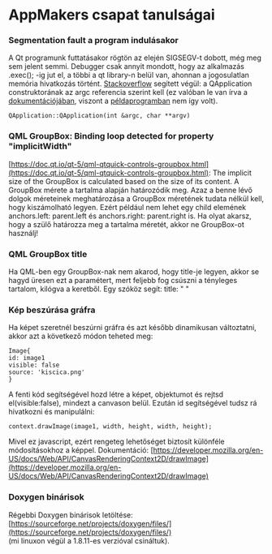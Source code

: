 # AppMakers csapat tanulságai #
### Segmentation fault a program indulásakor ###

A Qt programunk futtatásakor rögtön az elején SIGSEGV-t dobott, még meg sem jelent semmi. Debugger csak annyit mondott, hogy az alkalmazás .exec(); -ig jut el, a többi a qt library-n belül van, ahonnan a jogosulatlan memória hivatkozás történt. [Stackoverflow](https://stackoverflow.com/questions/47330449/qt-segmentation-fault-at-exec) segített végül: a QApplication construktorának az argc referencia szerint kell (ez valóban le van írva a [dokumentációjában](https://doc.qt.io/qt-5/qapplication.html#QApplication), viszont a [példaprogramban](https://github.com/csorbakristof/alkalmazasfejlesztes/blob/af964ed7e9bf1a8f6c1b1838eb39d9a5491e4f6c/SimpleTelemetryVisualizer/main.cpp#L7) nem így volt).

    QApplication::QApplication(int &argc, char **argv)

### QML GroupBox: Binding loop detected for property "implicitWidth" ###

[https://doc.qt.io/qt-5/qml-qtquick-controls-groupbox.html](https://doc.qt.io/qt-5/qml-qtquick-controls-groupbox.html): The implicit size of the GroupBox is calculated based on the size of its content. A GroupBox mérete a tartalma alapján határozódik meg. Azaz a benne lévő dolgok méreteinek meghatározása a GroupBox méretének tudata nélkül kell, hogy kiszámolható legyen. Ezért például nem lehet egy child elemének anchors.left: parent.left és anchors.right: parent.right is. Ha olyat akarsz, hogy a szülő határozza meg a tartalma méretét, akkor ne GroupBox-ot használj!


### QML GroupBox title ###

Ha QML-ben egy GroupBox-nak nem akarod, hogy title-je legyen, akkor se hagyd üresen ezt a paramétert, mert feljebb fog csúszni a tényleges tartalom, kilógva a keretből. Egy szóköz segít: title: " "

### Kép beszúrása gráfra ###
Ha képet szeretnél beszúrni gráfra és azt később dinamikusan változtatni, akkor azt a következő módon teheted meg:

    Image{
    id: image1
    visible: false
    source: 'kiscica.png'
    }

A fenti kód segítségével hozd létre a képet, objektumot és rejtsd el(visible:false), mindezt a canvason belül. Ezután id segítségével tudsz rá hivatkozni és manipulálni:

    context.drawImage(image1, width, height, width, height);

Mivel ez javascript, ezért rengeteg lehetőséget biztosít különféle módosításokhoz a képpel.
Dokumentáció: [https://developer.mozilla.org/en-US/docs/Web/API/CanvasRenderingContext2D/drawImage](https://developer.mozilla.org/en-US/docs/Web/API/CanvasRenderingContext2D/drawImage) 

### Doxygen binárisok ###

Régebbi Doxygen binárisok letöltése: [https://sourceforge.net/projects/doxygen/files/](https://sourceforge.net/projects/doxygen/files/)  
(mi linuxon végül a 1.8.11-es verzióval csináltuk).
